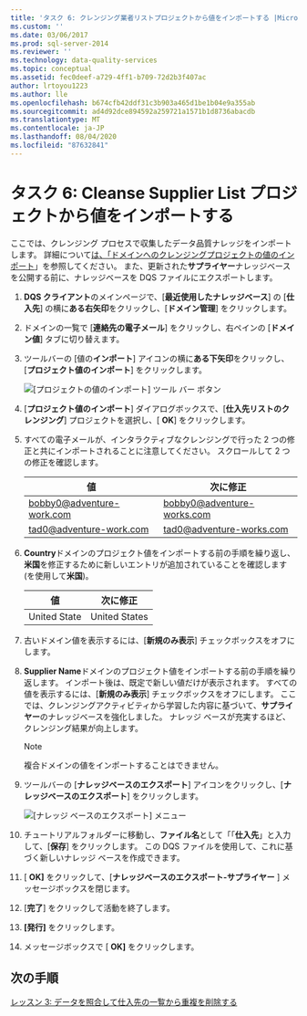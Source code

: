 ```yaml
---
title: 'タスク 6: クレンジング業者リストプロジェクトから値をインポートする |Microsoft Docs'
ms.custom: ''
ms.date: 03/06/2017
ms.prod: sql-server-2014
ms.reviewer: ''
ms.technology: data-quality-services
ms.topic: conceptual
ms.assetid: fec0deef-a729-4ff1-b709-72d2b3f407ac
author: lrtoyou1223
ms.author: lle
ms.openlocfilehash: b674cfb42ddf31c3b903a465d1be1b04e9a355ab
ms.sourcegitcommit: ad4d92dce894592a259721a1571b1d8736abacdb
ms.translationtype: MT
ms.contentlocale: ja-JP
ms.lasthandoff: 08/04/2020
ms.locfileid: "87632841"
---
```

# <a name="task-6-importing-values-from-the-cleanse-supplier-list-project"></a>タスク 6: Cleanse Supplier List プロジェクトから値をインポートする
  ここでは、クレンジング プロセスで収集したデータ品質ナレッジをインポートします。 詳細について[は、「ドメインへのクレンジングプロジェクトの値のインポート](https://msdn.microsoft.com/library/hh479581.aspx)」を参照してください。 また、更新された**サプライヤー**ナレッジベースを公開する前に、ナレッジベースを DQS ファイルにエクスポートします。  
  
1.  **DQS クライアント**のメインページで、[**最近使用したナレッジベース**] の [**仕入先**] の横に**ある右矢印**をクリックし、[**ドメイン管理**] をクリックします。  
  
2.  ドメインの一覧で [**連絡先の電子メール**] をクリックし、右ペインの [**ドメイン値**] タブに切り替えます。  
  
3.  ツールバーの [値の**インポート**] アイコンの横に**ある下矢印**をクリックし、[**プロジェクト値のインポート**] をクリックします。  
  
     ![[プロジェクトの値のインポート] ツール バー ボタン](../../2014/tutorials/media/et-importingvaluesfromthecslistproject-01.jpg "[プロジェクトの値のインポート] ツール バー ボタン")  
  
4.  [**プロジェクト値のインポート**] ダイアログボックスで、[**仕入先リストのクレンジング**] プロジェクトを選択し、[ **OK**] をクリックします。  
  
5.  すべての電子メールが、インタラクティブなクレンジングで行った 2 つの修正と共にインポートされることに注意してください。 スクロールして 2 つの修正を確認します。  
  
    |値|次に修正|  
    |-----------|----------------|  
    |bobby0@adventure-work.com|bobby0@adventure-works.com|  
    |tad0@adventure-work.com|tad0@adventure-works.com|  
  
6.  **Country**ドメインのプロジェクト値をインポートする前の手順を繰り返し、**米国**を修正するために新しいエントリが追加されていることを確認します (を使用して**米国**)。  
  
    |値|次に修正|  
    |-----------|----------------|  
    |United State|United States|  
  
7.  古いドメイン値を表示するには、[**新規のみ表示**] チェックボックスをオフにします。  
  
8.  **Supplier Name**ドメインのプロジェクト値をインポートする前の手順を繰り返します。 インポート後は、既定で新しい値だけが表示されます。 すべての値を表示するには、[**新規のみ表示**] チェックボックスをオフにします。 ここでは、クレンジングアクティビティから学習した内容に基づいて、**サプライヤー**のナレッジベースを強化しました。 ナレッジ ベースが充実するほど、クレンジング結果が向上します。  
  
    > [!NOTE]  
    >  複合ドメインの値をインポートすることはできません。  
  
9. ツールバーの [**ナレッジベースのエクスポート**] アイコンをクリックし、[**ナレッジベースのエクスポート**] をクリックします。  
  
     ![[ナレッジ ベースのエクスポート] メニュー](../../2014/tutorials/media/et-importingvaluesfromthecslistproject-02.jpg "[ナレッジ ベースのエクスポート] メニュー")  
  
10. チュートリアルフォルダーに移動し、**ファイル名**として「「**仕入先**」と入力して、[**保存**] をクリックします。 この DQS ファイルを使用して、これに基づく新しいナレッジ ベースを作成できます。  
  
11. [ **OK]** をクリックして、[**ナレッジベースのエクスポート-サプライヤー** ] メッセージボックスを閉じます。  
  
12. [**完了**] をクリックして活動を終了します。  
  
13. **[発行]** をクリックします。  
  
14. メッセージボックスで [ **OK]** をクリックします。  
  
## <a name="next-step"></a>次の手順  
 [レッスン 3: データを照合して仕入先の一覧から重複を削除する](../../2014/tutorials/lesson-3-matching-data-to-remove-duplicates-from-supplier-list.md)  
  
  
